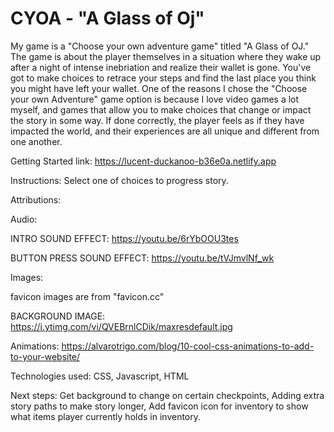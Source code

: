 # CYOA - "A Glass of Oj"
My game is a "Choose your own adventure game" titled "A Glass of OJ."
The game is about the player themselves in a situation where they wake up after a night of intense inebriation and realize their wallet is gone. You've got to make choices to retrace your steps and find the last place you think you might have left your wallet.
One of the reasons I chose the "Choose your own Adventure" game option is because I love video games a lot myself, and games that allow you to make choices that change or impact the story in some way. If done correctly, the player feels as if they have impacted the world, and their experiences are all unique and different from one another.

Getting Started link: https://lucent-duckanoo-b36e0a.netlify.app

Instructions: Select one of choices to progress story.


Attributions: 

  Audio: 

  INTRO SOUND EFFECT: https://youtu.be/6rYbOOU3tes

  BUTTON PRESS SOUND EFFECT: https://youtu.be/tVJmvlNf_wk

Images: 

  favicon images are from "favicon.cc"

  BACKGROUND IMAGE: https://i.ytimg.com/vi/QVEBrnlCDik/maxresdefault.jpg

Animations:  https://alvarotrigo.com/blog/10-cool-css-animations-to-add-to-your-website/

Technologies used: CSS, Javascript, HTML


Next steps: Get background to change on certain checkpoints, Adding extra story paths to make story longer, Add favicon icon for inventory to show what items player currently holds in inventory.
